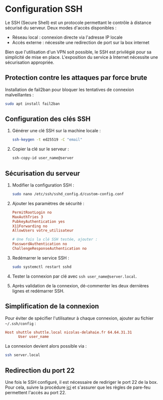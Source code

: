 # Configuration SSH

Le SSH (Secure Shell) est un protocole permettant le contrôle à distance sécurisé du serveur. Deux modes d'accès disponibles :

- Réseau local : connexion directe via l'adresse IP locale
- Accès externe : nécessite une redirection de port sur la box internet

Bien que l'utilisation d'un VPN soit possible, le SSH est privilégié pour sa simplicité de mise en place. L'exposition du service à Internet nécessite une sécurisation appropriée.

## Protection contre les attaques par force brute

Installation de fail2ban pour bloquer les tentatives de connexion malveillantes :

```bash
sudo apt install fail2ban
```

## Configuration des clés SSH

1. Générer une clé SSH sur la machine locale :

   ```bash
   ssh-keygen -t ed25519 -C "email"
   ```

2. Copier la clé sur le serveur :

   ```bash
   ssh-copy-id user_name@server
   ```

## Sécurisation du serveur

1. Modifier la configuration SSH :

   ```bash
   sudo nano /etc/ssh/sshd_config.d/custom-config.conf
   ```

2. Ajouter les paramètres de sécurité :

   ```conf
   PermitRootLogin no
   MaxAuthTries 3
   PubkeyAuthentication yes
   X11Forwarding no
   AllowUsers votre_utilisateur

   # Une fois la clé SSH testée, ajouter :
   PasswordAuthentication no
   ChallengeResponseAuthentication no
   ```

3. Redémarrer le service SSH :

   ```bash
   sudo systemctl restart sshd
   ```

4. Tester la connexion par clé avec `ssh user_name@server.local`.
5. Après validation de la connexion, dé-commenter les deux dernières lignes et redémarrer SSH.

## Simplification de la connexion

Pour éviter de spécifier l'utilisateur à chaque connexion, ajouter au fichier `~/.ssh/config` :

```conf
Host shuttle shuttle.local nicolas-delahaie.fr 64.64.31.31
      User user_name
```

La connexion devient alors possible via :

```bash
ssh server.local
```

## Redirection du port 22

Une fois le SSH configuré, il est nécessaire de rediriger le port 22 de la box. Pour cela, suivre la procédure [ici](./router-setup.md#redirection-des-ports) et s'assurer que les règles de pare-feu permettent l'accès au port 22.
